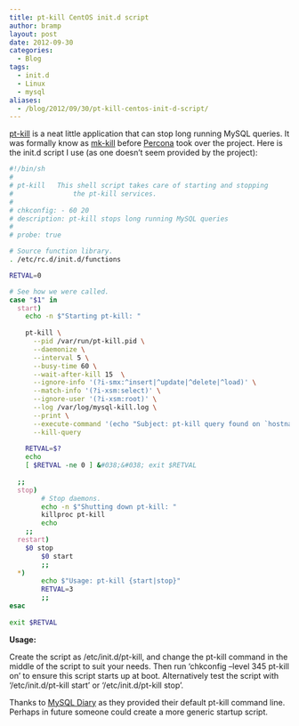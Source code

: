 ```yaml
---
title: pt-kill CentOS init.d script
author: bramp
layout: post
date: 2012-09-30
categories:
  - Blog
tags:
  - init.d
  - Linux
  - mysql
aliases:
  - /blog/2012/09/30/pt-kill-centos-init-d-script/
---
```

[pt-kill][1] is a neat little application that can stop long running MySQL queries. It was formally know as [mk-kill][2] before [Percona][3] took over the project. Here is the init.d script I use (as one doesn&#8217;t seem provided by the project): <!--more-->

```bash
#!/bin/sh
#
# pt-kill	This shell script takes care of starting and stopping
#               the pt-kill services.
#
# chkconfig: - 60 20
# description: pt-kill stops long running MySQL queries
#
# probe: true

# Source function library.
. /etc/rc.d/init.d/functions

RETVAL=0

# See how we were called.
case "$1" in
  start)
    echo -n $"Starting pt-kill: "
 
    pt-kill \
      --pid /var/run/pt-kill.pid \
      --daemonize \
      --interval 5 \
      --busy-time 60 \
      --wait-after-kill 15  \
      --ignore-info '(?i-smx:^insert|^update|^delete|^load)' \
      --match-info '(?i-xsm:select)' \
      --ignore-user '(?i-xsm:root)' \
      --log /var/log/mysql-kill.log \
      --print \
      --execute-command '(echo "Subject: pt-kill query found on `hostname`"; tail -1 /var/log/mysql-kill.log)|/usr/sbin/sendmail -t you@example.com' \
      --kill-query
 
    RETVAL=$?
    echo
    [ $RETVAL -ne 0 ] &#038;&#038; exit $RETVAL
 
  ;;
  stop)
        # Stop daemons.
       	echo -n $"Shutting down pt-kill: "
        killproc pt-kill
        echo
	;;
  restart)
	$0 stop
        $0 start
        ;;
  *)
    	echo $"Usage: pt-kill {start|stop}"
        RETVAL=3
        ;;
esac
 
exit $RETVAL
```

**Usage:**

Create the script as /etc/init.d/pt-kill, and change the pt-kill command in the middle of the script to suit your needs. Then run &#8216;chkconfig &#8211;level 345 pt-kill on&#8217; to ensure this script starts up at boot. Alternatively test the script with &#8216;/etc/init.d/pt-kill start&#8217; or &#8216;/etc/init.d/pt-kill stop&#8217;.

Thanks to [MySQL Diary][4] as they provided their default pt-kill command line. Perhaps in future someone could create a more generic startup script.

 [1]: http://www.percona.com/doc/percona-toolkit/2.1/pt-kill.html
 [2]: http://www.maatkit.org/doc/mk-kill.html
 [3]: http://www.Percona.com
 [4]: http://www.mysqldiary.com/you-must-have-a-killer-in-your-system/
 
